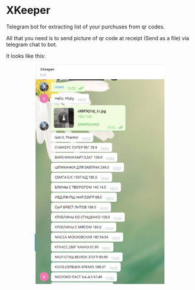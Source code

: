 # XKeeper
Telegram bot for extracting list of your purchuses from qr codes.

All that you need is to send picture of qr code at receipt (Send as a file) via telegram chat to bot.

It looks like this:

<p align="center">
  <img src="https://raw.githubusercontent.com/Vitaly-Protasov/XKeeper/master/info.png" width="350" title="hover text">
</p>
